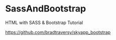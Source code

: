 # SassAndBootstrap
HTML with SASS &amp; Bootstrap Tutorial 

https://github.com/bradtraversy/skyapp_bootstrap
